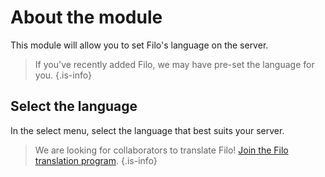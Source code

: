# About the module

This module will allow you to set Filo's language on the server.

> If you've recently added Filo, we may have pre-set the language for you.
> {.is-info}

## Select the language

In the select menu, select the language that best suits your server.

> We are looking for collaborators to translate Filo! [Join the Filo translation program](https://filobot.xyz/translate).
> {.is-info}
